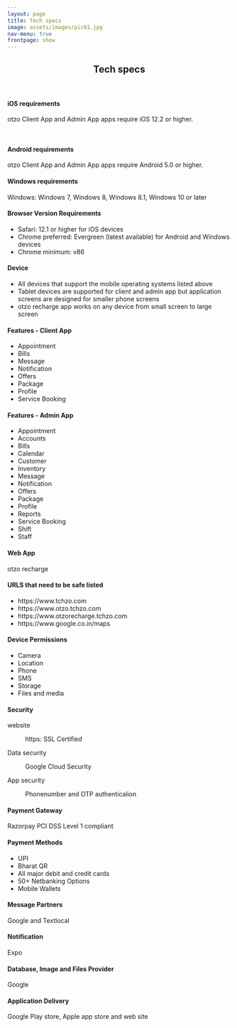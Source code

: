 ```yaml
---
layout: page
title: Tech specs
image: assets/images/pic01.jpg
nav-menu: true
frontpage: show
---
```


<div id="main" class="alt">
<section id="one">
	<div class="inner">
	<header class="major">
		<h1>Tech specs</h1>
	</header>
	<h4>iOS requirements</h4>
	<p>otzo Client App and Admin App apps require iOS 12.2 or higher.</p>
	<br>
	<h4>Android requirements</h4>
	<p>otzo Client App and Admin App apps require Android 5.0 or higher.</p>
	<h4>Windows requirements</h4>
	<p>Windows: Windows 7, Windows 8, Windows 8.1, Windows 10 or later</p>
	<h4>Browser Version Requirements</h4>
	<ul>
			<li>Safari: 12.1 or higher for iOS devices</li>
			<li>Chrome preferred: Evergreen (latest available) for Android and Windows devices</li>
			<li>Chrome minimum: v86</li>
		</ul>
	<h4>Device</h4>
	<ul>
			<li>All devices that support the mobile operating systems listed above</li>
			<li>Tablet devices are supported for client and admin app but application screens are designed for smaller phone screens</li>
			<li>otzo recharge app works on any device from small screen to large screen</li>
		</ul>
	<h4>Features - Client App</h4>
	<ul>
			<li>Appointment</li>
			<li>Bills</li>
			<li>Message</li>
			<li>Notification</li>
			<li>Offers</li>
			<li>Package</li>
			<li>Profile</li>
			<li>Service Booking</li>
		</ul>
	<h4>Features - Admin App</h4>
		<ul>
			<li>Appointment</li>
			<li>Accounts</li>
			<li>Bills</li>
			<li>Calendar</li>
			<li>Customer</li>
			<li>Inventory</li>
			<li>Message</li>
			<li>Notification</li>
			<li>Offers</li>
			<li>Package</li>
			<li>Profile</li>
			<li>Reports</li>
			<li>Service Booking</li>
			<li>Shift</li>
			<li>Staff</li>
		</ul>
	<h4>Web App</h4>
	<p>otzo recharge</p>
	<h4>URLS that need to be safe listed</h4>
		<ul>
			<li>https://www.tchzo.com</li>
			<li>https://www.otzo.tchzo.com</li>
			<li>https://www.otzorecharge.tchzo.com</li>
			<li>https://www.google.co.in/maps</li>
		</ul>
	<h4>Device Permissions</h4>
		<ul>
			<li>Camera</li>
			<li>Location</li>
			<li>Phone</li>
			<li>SMS</li>
			<li>Storage</li>
			<li>Files and media</li>
		</ul>
	<h4>Security</h4>
	<dl>
	<dt>website</dt>
	<dd>
		<p>https: SSL Certified</p>
	</dd>
	<dt>Data security</dt>
	<dd>
		<p>Google Cloud Security</p>
	</dd>
	<dt>App security</dt>
	<dd>
		<p>Phonenumber and OTP authenticalion</p>
	</dd>
	</dl>
	<h4>Payment Gateway</h4>
	<p>Razorpay PCI DSS Level 1 compliant</p>
	<h4>Payment Methods</h4>
		<ul>
			<li>UPI</li>
			<li>Bharat QR</li>
			<li>All major debit and credit cards</li>
			<li>50+ Netbanking Options</li>
			<li>Mobile Wallets</li>
		</ul>
	<h4>Message Partners</h4>
		<p>Google and Textlocal</p>
	<h4>Notification</h4>
		<p>Expo</p>
	<h4>Database, Image and Files Provider</h4>
	<p>Google</p>
	<h4>Application Delivery</h4>
	<p>Google Play store,  Apple app store and web site</p>
</div>
</section>
</div>
